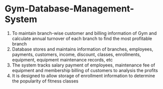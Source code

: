 # Gym-Database-Management-System

1. To maintain branch-wise customer and billing information of Gym and calculate annual turnover of each branch to find the most profitable branch
2. Database stores and  maintains information of branches, employees, payments, customers, income, discount, classes, enrollments, equipment, equipment maintenance records, etc
3. The system tracks salary payment of employees, maintenance fee of equipment and membership billing of customers to analysis the profits
4. It is designed to allow storage of enrollment information to determine the popularity of fitness classes
